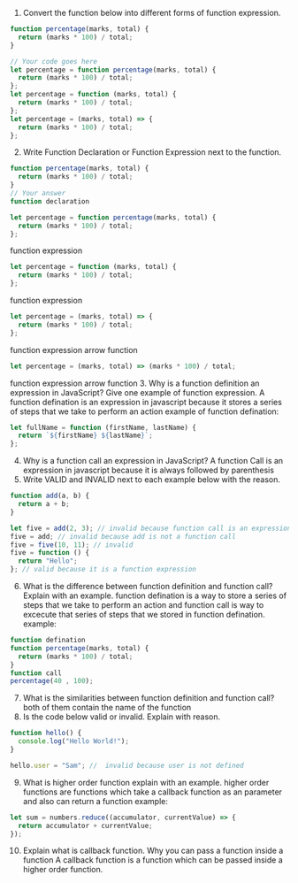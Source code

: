 1. Convert the function below into different forms of function expression.

```js
function percentage(marks, total) {
  return (marks * 100) / total;
}

// Your code goes here
let percentage = function percentage(marks, total) {
  return (marks * 100) / total;
};
let percentage = function (marks, total) {
  return (marks * 100) / total;
};
let percentage = (marks, total) => {
  return (marks * 100) / total;
};
```

2. Write Function Declaration or Function Expression next to the function.

```js
function percentage(marks, total) {
  return (marks * 100) / total;
}
// Your answer
function declaration
```

```js
let percentage = function percentage(marks, total) {
  return (marks * 100) / total;
};
```

function expression

```js
let percentage = function (marks, total) {
  return (marks * 100) / total;
};
```

function expression

```js
let percentage = (marks, total) => {
  return (marks * 100) / total;
};
```

function expression
arrow function

```js
let percentage = (marks, total) => (marks * 100) / total;
```

function expression
arrow function 3. Why is a function definition an expression in JavaScript? Give one example of function expression.
A function defination is an expression in javascript because it stores a series of steps that we take to perform an action
example of function defination:

```js
let fullName = function (firstName, lastName) {
  return `${firstName} ${lastName}`;
};
```

4. Why is a function call an expression in JavaScript?
   A function Call is an expression in javascript because it is always followed by parenthesis
5. Write VALID and INVALID next to each example below with the reason.

```js
function add(a, b) {
  return a + b;
}

let five = add(2, 3); // invalid because function call is an expression and we can not store an expression in a variable
five = add; // invalid because add is not a function call
five = five(10, 11); // invalid
five = function () {
  return "Hello";
}; // valid because it is a function expression
```

6. What is the difference between function definition and function call? Explain with an example.
   function defination is a way to store a series of steps that we take to perform an action and function call is way to excecute that series of steps that we stored in function defination.
   example:

```js
function defination
function percentage(marks, total) {
  return (marks * 100) / total;
}
function call
percentage(40 , 100);
```

7. What is the similarities between function definition and function call?
   both of them contain the name of the function
8. Is the code below valid or invalid. Explain with reason.

```js
function hello() {
  console.log("Hello World!");
}

hello.user = "Sam"; //  invalid because user is not defined
```

9. What is higher order function explain with an example.
   higher order functions are functions which take a callback function as an parameter and also can return a function
   example:

```js
let sum = numbers.reduce((accumulator, currentValue) => {
  return accumulator + currentValue;
});
```

10. Explain what is callback function. Why you can pass a function inside a function
    A callback function is a function which can be passed inside a higher order function.
